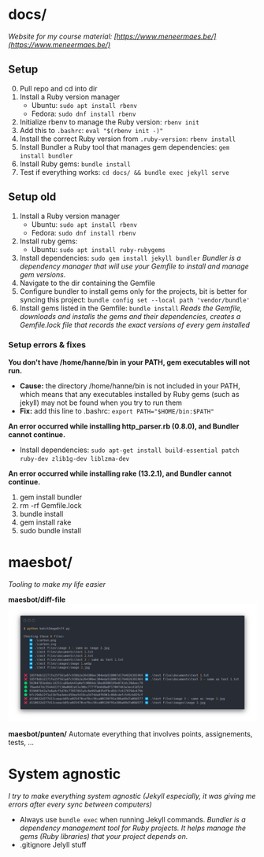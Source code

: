 # docs/
*Website for my course material: [https://www.meneermaes.be/](https://www.meneermaes.be/)*

## Setup
0. Pull repo and cd into dir
1. Install a Ruby version manager
    - Ubuntu: `sudo apt install rbenv`
    - Fedora: `sudo dnf install rbenv`
2. Initialize rbenv to manage the Ruby version: `rbenv init`
3. Add this to `.bashrc`: `eval "$(rbenv init -)"`
4. Install the correct Ruby version from `.ruby-version`: `rbenv install`
5. Install Bundler a Ruby tool that manages gem dependencies: `gem install bundler`
5. Install Ruby gems: `bundle install`
6. Test if everything works: `cd docs/ && bundle exec jekyll serve`

## Setup old
1. Install a Ruby version manager
    - Ubuntu: `sudo apt install rbenv`
    - Fedora: `sudo dnf install rbenv`
1. Install ruby gems:
    - Ubuntu: `sudo apt install ruby-rubygems`
2. Install dependencies: `sudo gem install jekyll bundler`
    *Bundler is a dependency manager that will use your Gemfile to install and manage gem versions.*
3. Navigate to the dir containing the Gemfile
4. Configure bundler to install gems only for the projects, bit is better for syncing this project: `bundle config set --local path 'vendor/bundle'`
5. Install gems listed in the Gemfile: `bundle install`
    *Reads the Gemfile, downloads and installs the gems and their dependencies, creates a Gemfile.lock file that records the exact versions of every gem installed*

### Setup errors & fixes

**You don't have /home/hanne/bin in your PATH, gem executables will not run.**
- **Cause:** the directory /home/hanne/bin is not included in your PATH, which means that any executables installed by Ruby gems (such as jekyll) may not be found when you try to run them
- **Fix:** add this line to .bashrc: `export PATH="$HOME/bin:$PATH"`

**An error occurred while installing http_parser.rb (0.8.0), and Bundler cannot continue.**
- Install dependencies: `sudo apt-get install build-essential patch ruby-dev zlib1g-dev liblzma-dev`

**An error occurred while installing rake (13.2.1), and Bundler cannot continue.**
1. gem install bundler
2. rm -rf Gemfile.lock
3. bundle install
4. gem install rake
5. sudo bundle install

# maesbot/
*Tooling to make my life easier*

**maesbot/diff-file**
![diff-fileTerminal output](readme/carbon.png)

**maesbot/punten/**
Automate everything that involves points, assignements, tests, ...

# System agnostic
*I try to make everything system agnostic (Jekyll especially, it was giving me errors after every sync between computers)*

- Always use `bundle exec` when running Jekyll commands.
    *Bundler is a dependency management tool for Ruby projects. It helps manage the gems (Ruby libraries) that your project depends on.*
- .gitignore Jelyll stuff
